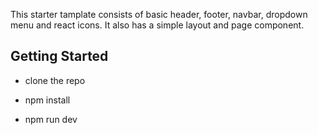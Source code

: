 This starter tamplate consists of basic header, footer, navbar, dropdown menu and react icons. It also has a simple layout and page component.

## Getting Started

- clone the repo

- npm install

- npm run dev
